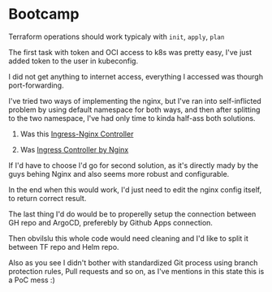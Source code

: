# Bootcamp

Terraform operations should work typicaly with `init`, `apply`, `plan`

The first task with token and OCI access to k8s was pretty easy, I've just added token to the user in kubeconfig.

I did not get anything to internet access, everything I accessed was thourgh port-forwarding.

I've tried two ways of implementing the nginx, but I've ran into self-inflicted problem by using default namespace for both ways, and then after splitting to the two namespace, I've had only time to kinda half-ass both solutions.

1. Was this [Ingress-Nginx Controller](https://kubernetes.github.io/ingress-nginx/)

2. Was [Ingress Controller by Nginx](https://github.com/nginxinc/kubernetes-ingress/tree/main)

If I'd have to choose I'd go for second solution, as it's directly mady by the guys behing Nginx and also seems more robust and configurable.

In the end when this would work, I'd just need to edit the nginx config itself, to return correct result.

The last thing I'd do would be to properelly setup the connection between GH repo and ArgoCD, preferebly by Github Apps connection.

Then obvilslu this whole code would need cleaning and I'd like to split it between TF repo and Helm repo.

Also as you see I didn't bother with standardized Git process using branch protection rules, Pull requests and so on, as I've mentions in this state this is a PoC mess :) 
